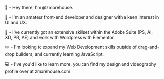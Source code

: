  👋  - Hey there, I'm @zmorehouse.

:herb:  - I'm an amateur front-end developer and designer with a keen interest in UI and UX.

🎨  - I've currently got an extensive skillset within the Adobe Suite (PS, AI, XD, PR, AE) and work with Wordpress with Elementor.

:pencil2: - I'm looking to expand my Web Development skills outside of drag-and-drop builders, and currently learning JavaScript.

:computer: - I've you'd like to learn more, you can find my design and videography profile over at zmorehouse.com
 
